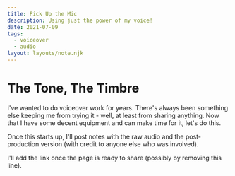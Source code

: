 ```yaml
---
title: Pick Up the Mic
description: Using just the power of my voice!
date: 2021-07-09
tags:
  - voiceover
  - audio
layout: layouts/note.njk
---
```


# The Tone, The Timbre

I've wanted to do voiceover work for years. There's always been something else keeping me from trying it - well, at least from sharing anything. Now that I have some decent equipment and can make time for it, let's do this.

Once this starts up, I'll post notes with the raw audio and the post-production version (with credit to anyone else who was involved).

I'll add the link once the page is ready to share (possibly by removing this line).
